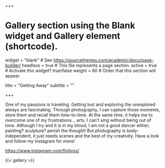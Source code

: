 +++
# Gallery section using the Blank widget and Gallery element (shortcode).
widget = "blank"  # See https://sourcethemes.com/academic/docs/page-builder/
headless = true  # This file represents a page section.
active = true  # Activate this widget? true/false
weight = 60  # Order that this section will appear.

title = "Getting Away"
subtitle = ""

+++

One of my passions is traveling. Getting lost and exploring the unexplored always are fascinating. Through photography, I can capture those moments, store them and recall them time-to-time. At the same time, it helps me to overcome one of my frustrations... arts. I can't sing without being out of tone. Although I try and it is in my blood, I am not a good dancer either; painting? sculpture? perish the thought! But photography is body-independent, it just needs scenes and the best of my creativity. Have a look and follow my Instagram for more! 

https://www.instagram.com/fjolivos/


{{< gallery >}}
